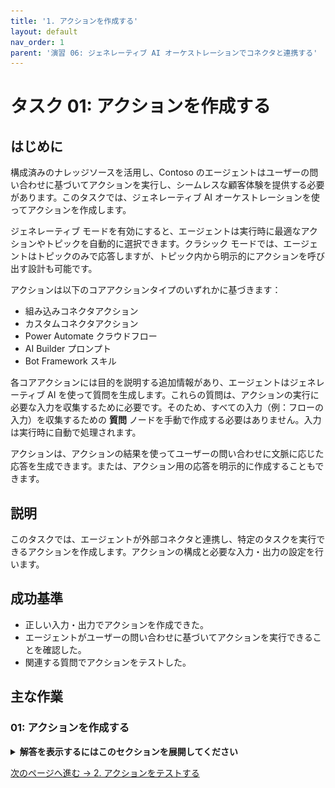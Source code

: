 ```yaml
---
title: '1. アクションを作成する'
layout: default
nav_order: 1
parent: '演習 06: ジェネレーティブ AI オーケストレーションでコネクタと連携する'
---
```


# タスク 01: アクションを作成する

## はじめに

構成済みのナレッジソースを活用し、Contoso のエージェントはユーザーの問い合わせに基づいてアクションを実行し、シームレスな顧客体験を提供する必要があります。このタスクでは、ジェネレーティブ AI オーケストレーションを使ってアクションを作成します。

ジェネレーティブ モードを有効にすると、エージェントは実行時に最適なアクションやトピックを自動的に選択できます。クラシック モードでは、エージェントはトピックのみで応答しますが、トピック内から明示的にアクションを呼び出す設計も可能です。

アクションは以下のコアアクションタイプのいずれかに基づきます：

  - 組み込みコネクタアクション
  - カスタムコネクタアクション
  - Power Automate クラウドフロー
  - AI Builder プロンプト
  - Bot Framework スキル

各コアアクションには目的を説明する追加情報があり、エージェントはジェネレーティブ AI を使って質問を生成します。これらの質問は、アクションの実行に必要な入力を収集するために必要です。そのため、すべての入力（例：フローの入力）を収集するための **質問** ノードを手動で作成する必要はありません。入力は実行時に自動で処理されます。

アクションは、アクションの結果を使ってユーザーの問い合わせに文脈に応じた応答を生成できます。または、アクション用の応答を明示的に作成することもできます。

## 説明

このタスクでは、エージェントが外部コネクタと連携し、特定のタスクを実行できるアクションを作成します。アクションの構成と必要な入力・出力の設定を行います。

## 成功基準

- 正しい入力・出力でアクションを作成できた。
- エージェントがユーザーの問い合わせに基づいてアクションを実行できることを確認した。
- 関連する質問でアクションをテストした。

## 主な作業

### 01: アクションを作成する

<details markdown="block">
  <summary><strong>解答を表示するにはこのセクションを展開してください</strong></summary>

1. 上部バーの **アクション** を選択します。

	![xoij30e1.jpg](../../media/xoij30e1.jpg)

1. **アクションを追加** を選択します。

</details>

[次のページへ進む → 2. アクションをテストする](0602.md)
